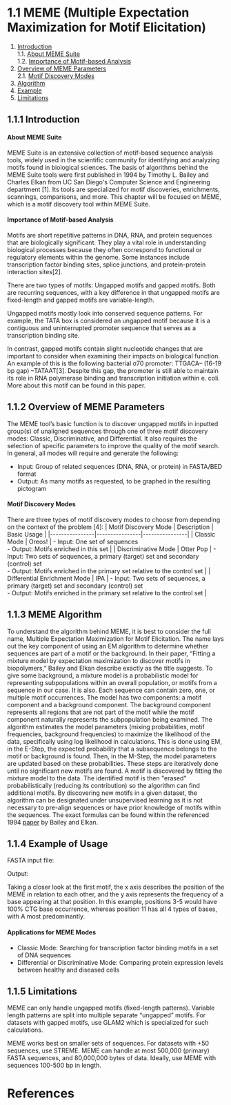 # 1.1 MEME (Multiple Expectation Maximization for Motif Elicitation) 
1. [Introduction](#111)<br>
    1.1. [About MEME Suite](#1111)<br>
    1.2. [Importance of Motif-based Analysis](#1112)<br>
2. [Overview of MEME Parameters](#112)<br>
    2.1. [Motif Discovery Modes](#1121)<br>
3. [Algorithm](#113)
5. [Example](#114)
6. [Limitations](115)

## 1.1.1 Introduction<a name="111"></a>

#### About MEME Suite<a name="1111"></a>
MEME Suite is an extensive collection of motif-based sequence analysis tools, widely used in the scientific community for identifying and analyzing motifs found in biological sciences. The basis of algorithms behind the MEME Suite tools were first published in 1994 by Timothy L. Bailey and Charles Elkan from UC San Diego's Computer Science and Engineering department [1]. Its tools are specialized for motif discoveries, enrichments, scannings, comparisons, and more. This chapter will be focused on MEME, which is a motif discovery tool within MEME Suite. 

#### Importance of Motif-based Analysis<a name="1112"></a>
Motifs are short repetitive patterns in DNA, RNA, and protein sequences that are biologically significant. They play a vital role in understanding biological processes because they often correspond to functional or regulatory elements within the genome. Some instances include transcription factor binding sites, splice junctions, and protein-protein interaction sites[2].

There are two types of motifs: Ungapped motifs and gapped motifs. Both are recurring sequences, with a key difference in that ungapped motifs are fixed-length and gapped motifs are variable-length.

Ungapped motifs mostly look into conserved sequence patterns. For example, the TATA box is considered an ungapped motif because it is a contiguous and uninterrupted promoter sequence that serves as a transcription binding site.

In contrast, gapped motifs contain slight nucleotide changes that are important to consider when examining their impacts on biological function. An example of this is the following bacterial σ70 promoter: TTGACA– (16-19 bp gap) –TATAAT[3]. Despite this gap, the promoter is still able to maintain its role in RNA polymerase binding and transcription initiation within e. coli. More about this motif can be found in this paper.

## 1.1.2 Overview of MEME Parameters<a name="112"></a>
The MEME tool’s basic function is to discover ungapped motifs in inputted group(s) of unaligned sequences through one of three motif discovery modes: Classic, Discriminative, and Differential. It also requires the selection of specific parameters to improve the quality of the motif search. In general, all modes will require and generate the following:
- Input: Group of related sequences (DNA, RNA, or protein) in FASTA/BED format
- Output: As many motifs as requested, to be graphed in the resulting pictogram

#### Motif Discovery Modes<a name="1121"></a>
There are three types of motif discovery modes to choose from depending on the context of the problem [4]:
| Motif Discovery Mode | Description | Basic Usage |
|----------------|----------------|----------------|
| Classic Mode | Oreos!           | - Input: One set of sequences<br> - Output: Motifs enriched in this set |
| Discriminative Mode | Otter Pop        | - Input: Two sets of sequences, a primary (target) set and secondary (control) set<br> - Output: Motifs enriched in the primary set relative to the control set |
| Differential Enrichment Mode | IPA              | - Input: Two sets of sequences, a primary (target) set and secondary (control) set<br> - Output: Motifs enriched in the primary set relative to the control set |

## 1.1.3 MEME Algorithm<a name="113"></a>

To understand the algorithm behind MEME, it is best to consider the full name, Multiple Expectation Maximization for Motif Elicitation. The name lays out the key component of using an EM algorithm to determine whether sequences are part of a motif or the background. In their paper, “Fitting a mixture model by expectation maximization to discover motifs in biopolymers,” Bailey and Elkan describe exactly as the title suggests. To give some background, a mixture model is a probabilistic model for representing subpopulations within an overall population, or motifs from a sequence in our case. It is also. Each sequence can contain zero, one, or multiple motif occurrences. The model has two components: a motif component and a background component. The background component represents all regions that are not part of the motif while the motif component naturally represents the subpopulation being examined. The algorithm estimates the model parameters (mixing probabilities, motif frequencies, background frequencies) to maximize the likelihood of the data, specifically using log likelihood in calculations. This is done using EM, in the E-Step, the expected probability that a subsequence belongs to the motif or background is found. Then, in the M-Step, the model parameters are updated based on these probabilities. These steps are iteratively done until no significant new motifs are found.  A motif is discovered by fitting the mixture model to the data. The identified motif is then "erased" probabilistically (reducing its contribution) so the algorithm can find additional motifs. By discovering new motifs in a given dataset, the algorithm can be designated under unsupervised learning as it is not necessary to pre-align sequences or have prior knowledge of motifs within the sequences. The exact formulas can be found within the referenced 1994 [paper]([https://www.nature.com/articles/nature24281]) by Bailey and Elkan.

## 1.1.4 Example of Usage<a name="114"></a>

FASTA input file:

Output:

Taking a closer look at the first motif, the x axis describes the position of the MEME in relation to each other, and the y axis represents the frequency of a base appearing at that position. In this example, positions 3-5 would have 100% CTG base occurrence, whereas position 11 has all 4 types of bases, with A most predominantly.

#### Applications for MEME Modes
- Classic Mode: Searching for transcription factor binding motifs in a set of DNA sequences
- Differential or Discriminative Mode: Comparing protein expression levels between healthy and diseased cells

## 1.1.5 Limitations<a name="115"></a>

MEME can only handle ungapped motifs (fixed-length patterns). Variable length patterns are split into multiple separate “ungapped” motifs. For datasets with gapped motifs, use GLAM2 which is specialized for such calculations. 

MEME works best on smaller sets of sequences. For datasets with +50 sequences, use STREME. MEME can handle at most 500,000 (primary) FASTA sequences, and 80,000,000 bytes of data. Ideally, use MEME with sequences 100-500 bp in length.

# References
